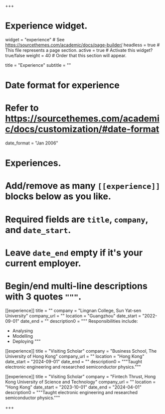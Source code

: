 +++
# Experience widget.
widget = "experience"  # See https://sourcethemes.com/academic/docs/page-builder/
headless = true  # This file represents a page section.
active = true  # Activate this widget? true/false
weight = 40  # Order that this section will appear.

title = "Experience"
subtitle = ""

# Date format for experience
#   Refer to https://sourcethemes.com/academic/docs/customization/#date-format
date_format = "Jan 2006"

# Experiences.
#   Add/remove as many `[[experience]]` blocks below as you like.
#   Required fields are `title`, `company`, and `date_start`.
#   Leave `date_end` empty if it's your current employer.
#   Begin/end multi-line descriptions with 3 quotes `"""`.

[[experience]]
  title = ""
  company = "Lingnan College, Sun Yat-sen University"
  company_url = ""
  location = "Guangzhou"
  date_start = "2022-09-01"
  date_end = ""
  description0 = """
  Responsibilities include:
  
  * Analysing
  * Modelling
  * Deploying
  """

[[experience]]
  title = "Visiting Scholar"
  company = "Business School, The University of Hong Kong"
  company_url = ""
  location = "Hong Kong"
  date_start = "2024-09-01"
  date_end = ""
  description0 = """Taught electronic engineering and researched semiconductor physics."""


[[experience]]
  title = "Visiting Scholar"
  company = "Fintech Thrust, Hong Kong University of Science and Technology"
  company_url = ""
  location = "Hong Kong"
  date_start = "2023-10-01"
  date_end = "2024-04-01"
  description0 = """Taught electronic engineering and researched semiconductor physics."""

+++
